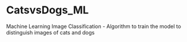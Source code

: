 # CatsvsDogs_ML
Machine Learning Image Classification - Algorithm to train the model to distinguish images of cats and dogs
